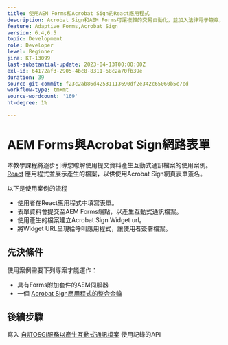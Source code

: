 ```yaml
---
title: 使用AEM Forms和Acrobat Sign的React應用程式
description: Acrobat Sign和AEM Forms可讓複雜的交易自動化，並加入法律電子簽章，以提供順暢的數位體驗。
feature: Adaptive Forms,Acrobat Sign
version: 6.4,6.5
topic: Development
role: Developer
level: Beginner
jira: KT-13099
last-substantial-update: 2023-04-13T00:00:00Z
exl-id: 64172af3-2905-4bc8-8311-68c2a70fb39e
duration: 39
source-git-commit: f23c2ab86d42531113690df2e342c65060b5c7cd
workflow-type: tm+mt
source-wordcount: '169'
ht-degree: 1%

---
```


# AEM Forms與Acrobat Sign網路表單


本教學課程將逐步引導您瞭解使用提交資料產生互動式通訊檔案的使用案例。 [React](https://react.dev/) 應用程式並展示產生的檔案，以供使用Acrobat Sign網頁表單簽名。

以下是使用案例的流程

* 使用者在React應用程式中填寫表單。
* 表單資料會提交至AEM Forms端點，以產生互動式通訊檔案。
* 使用產生的檔案建立Acrobat Sign Widget url。
* 將Widget URL呈現給呼叫應用程式，讓使用者簽署檔案。

## 先決條件

使用案例需要下列專案才能運作：

* 具有Forms附加套件的AEM伺服器
* 一個 [Acrobat Sign應用程式的整合金鑰](https://helpx.adobe.com/sign/kb/how-to-create-an-integration-key.html)

## 後續步驟

寫入 [自訂OSGi服務以產生互動式通訊檔案](./create-ic-document.md) 使用記錄的API
